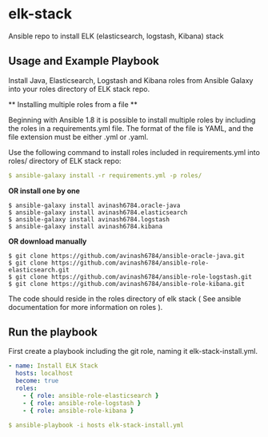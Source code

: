 # elk-stack
Ansible repo to install ELK (elasticsearch, logstash, Kibana) stack

## Usage and Example Playbook

Install Java, Elasticsearch, Logstash and Kibana roles from Ansible Galaxy into your roles directory of ELK stack repo.


** Installing multiple roles from a file ** 

Beginning with Ansible 1.8 it is possible to install multiple roles by including the roles in a requirements.yml file. The format of the file is YAML, and the file extension must be either .yml or .yaml.

Use the following command to install roles included in requirements.yml into roles/ directory of ELK stack repo:
```yml
$ ansible-galaxy install -r requirements.yml -p roles/
```
**OR install one by one**

```
$ ansible-galaxy install avinash6784.oracle-java
$ ansible-galaxy install avinash6784.elasticsearch
$ ansible-galaxy install avinash6784.logstash
$ ansible-galaxy install avinash6784.kibana
```
**OR download manually**

```
$ git clone https://github.com/avinash6784/ansible-oracle-java.git
$ git clone https://github.com/avinash6784/ansible-role-elasticsearch.git
$ git clone https://github.com/avinash6784/ansible-role-logstash.git
$ git clone https://github.com/avinash6784/ansible-role-kibana.git
```
The code should reside in the roles directory of elk stack ( See ansible documentation for more information on roles ).


## Run the playbook

First create a playbook including the git role, naming it elk-stack-install.yml.
```yml
- name: Install ELK Stack
  hosts: localhost
  become: true
  roles:
    - { role: ansible-role-elasticsearch }
    - { role: ansible-role-logstash }
    - { role: ansible-role-kibana }

$ ansible-playbook -i hosts elk-stack-install.yml